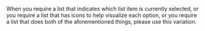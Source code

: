 When you require a list that indicates which list item is currently selected, or you require a list that has icons to help visualize each option, or you require a list that does both of the aforementioned things, please use this variation.
